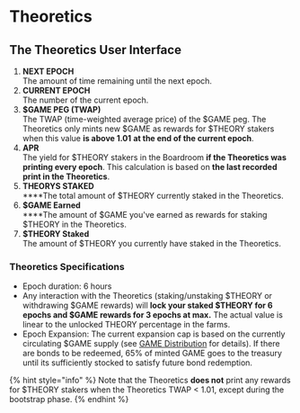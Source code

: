 # Theoretics

## The Theoretics User Interface

1. **NEXT EPOCH**\
   The amount of time remaining until the next epoch.
2. **CURRENT EPOCH**\
   The number of the current epoch.
3. **$GAME PEG (TWAP)**\
   The TWAP (time-weighted average price) of the $GAME peg. The Theoretics only mints new $GAME as rewards for $THEORY stakers when this value **is above 1.01** **at the end of the current epoch**.
4. **APR**\
   The yield for $THEORY stakers in the Boardroom **if the Theoretics was printing every epoch**. This calculation is based on **the last recorded print in the Theoretics**.
5. **THEORYS STAKED**\
   \*\*\*\*The total amount of $THEORY currently staked in the Theoretics.
6. **$GAME Earned**\
   \*\*\*\*The amount of $GAME you've earned as rewards for staking $THEORY in the Theoretics.
7. **$THEORY Staked**\
   The amount of $THEORY you currently have staked in the Theoretics.

### Theoretics Specifications

* Epoch duration: 6 hours
* Any interaction with the Theoretics (staking/unstaking $THEORY or withdrawing $GAME rewards) will **lock your staked $THEORY for 6 epochs and $GAME rewards for 3 epochs at max.** The actual value is linear to the unlocked THEORY percentage in the farms.
* Epoch Expansion: The current expansion cap is based on the currently circulating $GAME supply (see [GAME Distribution](broken-reference) for details). If there are bonds to be redeemed, 65% of minted GAME goes to the treasury until its sufficiently stocked to satisfy future bond redemption.

{% hint style="info" %}
Note that the Theoretics **does not** print any rewards for $THEORY stakers when the Theoretics TWAP < 1.01, except during the bootstrap phase.
{% endhint %}

